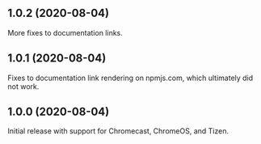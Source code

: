 ## 1.0.2 (2020-08-04)

More fixes to documentation links.

## 1.0.1 (2020-08-04)

Fixes to documentation link rendering on npmjs.com, which ultimately did not
work.

## 1.0.0 (2020-08-04)

Initial release with support for Chromecast, ChromeOS, and Tizen.
